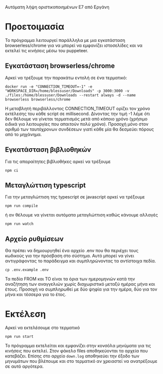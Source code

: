 Αυτόματη λήψη οριστικοποιημένων Ε7 από Εργάνη

# Προετοιμασία

Το πρόγραμμα λειτουργεί παράλληλα με μια εγκατάσταση browserless/chrome για να
μπορεί να εμφανίζει ιστοσελίδες και να εκτελεί τις κινήσεις μέσω του puppeteer.

## Εγκατάσταση browserless/chrome

Αρκεί να τρέξουμε την παρακάτω εντολή σε ένα τερματικό:

```
docker run -e "CONNECTION_TIMEOUT=-1" -e "WORKSPACE_DIR=/home/blessuser/Downloads" -p 3000:3000 -v ./files:/home/blessuser/Downloads --restart always -d --name browserless browserless/chrome
```

Η μεταβλητή περιβάλλοντος CONNECTION_TIMEOUT ορίζει τον χρόνο εκτέλεσης του κάθε
script σε millisecond. Δίνοντας την τιμή -1 λέμε ότι δεν θέλουμε να γίνεται
τερματισμός μετά από κάποιο χρόνο (χρήσιμο ειδικά για λειτουργίες που απαιτούν
πολύ χρόνο). Προσοχή μόνο στον αριθμό των ταυτόχρονων συνδέσεων γιατί κάθε
μία θα δεσμεύει πόρους από το μηχάνημα.

## Εγκατάσταση βιβλιοθηκών

Για τις απαραίτητες βιβλιοθήκες αρκεί να τρέξουμε

```
npm ci
```

## Μεταγλώττιση typescript

Για την μεταγλώττιση της typescript σε javascript αρκεί να τρέξουμε

```
npm run compile
```

ή αν θέλουμε να γίνεται αυτόματα μεταγλώττιση καθώς κάνουμε αλλαγές

```
npm run watch
```

## Αρχείο ρυθμίσεων

Θα πρέπει να δημιουργηθεί ένα αρχείο .env που θα περιέχει τους κωδικούς για την
πρόσβαση στο σύστημα. Αυτό μπορεί να γίνει αντιγράφοντας το παράδειγμα και
συμπληρώνοντας τα αντίστοιχα πεδία.

```
cp .env.example .env
```

Τα πεδία FROM και TO είναι τα όρια των ημερομηνιών κατά την αναζήτηση των
αναγγελιών χωρίς διαχωριστικό μεταξύ ημέρας μήνα και έτους. Προσοχή να
συμπληρωθεί με δύο ψηφία για την ημέρα, δύο για τον μήνα και τέσσερα για το
έτος.

# Εκτέλεση

Αρκεί να εκτελέσουμε στο τερματικό

```
npm run start
```

Το πρόγραμμα εκτελείται και εμφανίζει στην κονσόλα μηνύματα για τις κινήσεις που
εκτελεί. Στον φάκελο files αποθηκεύονται τα αρχεία που κατεβάζει. Επίσης στο
αρχείο `down.log` αποθηκεύει την έξοδο των μηνυμάτων που βλέπουμε και στο
τερματικό αν χρειαστεί να ανατρέξουμε σε αυτό αργότερα.
